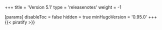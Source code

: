 +++
title = 'Version 5.1'
type = 'releasenotes'
weight = -1

[params]
  disableToc = false
  hidden = true
  minHugoVersion = '0.95.0'
+++
{{< piratify >}}
